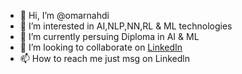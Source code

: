- 👋 Hi, I’m @omarnahdi
- 👀 I’m interested in AI,NLP,NN,RL & ML technologies
- 🌱 I’m currently persuing Diploma in AI & ML
- 🔗 I’m looking to collaborate on [LinkedIn](https://www.linkedin.com/in/omarnahdi)
- 📫 How to reach me just msg on Linkedln

<!---
omarnahdi/omarnahdi is a ✨ special ✨ repository because its `README.md` (this file) appears on your GitHub profile.
You can click the Preview link to take a look at your changes.
--->

